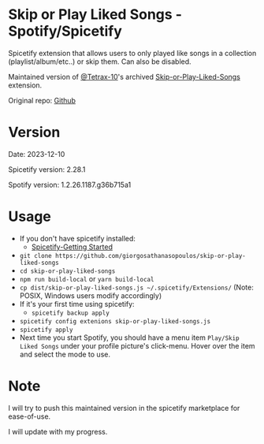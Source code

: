 # Skip or Play Liked Songs - Spotify/Spicetify
Spicetify extension that allows users to only played like songs in a collection (playlist/album/etc..) or skip them. Can also be disabled.

Maintained version of [@Tetrax-10](https://github.com/Tetrax-10)'s archived [Skip-or-Play-Liked-Songs](https://github.com/Tetrax-10/Spicetify-Extensions/tree/master/Skip-or-Play-Liked-Songs) extension.

Original repo: [Github](https://github.com/Tetrax-10/Spicetify-Extensions)

# Version

Date: 2023-12-10

Spicetify version: 2.28.1

Spotify version: 1.2.26.1187.g36b715a1

# Usage
- If you don't have spicetify installed:
  - [Spicetify-Getting Started](https://spicetify.app/docs/getting-started)
- ```git clone https://github.com/giorgosathanasopoulos/skip-or-play-liked-songs```
- ```cd skip-or-play-liked-songs```
- ```npm run build-local``` or ```yarn build-local```
- ```cp dist/skip-or-play-liked-songs.js ~/.spicetify/Extensions/``` (Note: POSIX, Windows users modify accordingly)
- If it's your first time using spicetify:
  - ```spicetify backup apply```
- ```spicetify config extenions skip-or-play-liked-songs.js```
- ```spicetify apply```
- Next time you start Spotify, you should have a menu item ```Play/Skip Liked Songs``` under your profile
  picture's click-menu. Hover over the item and select the mode to use.

# Note 
I will try to push this maintained version in the spicetify marketplace for ease-of-use.

I will update with my progress.

